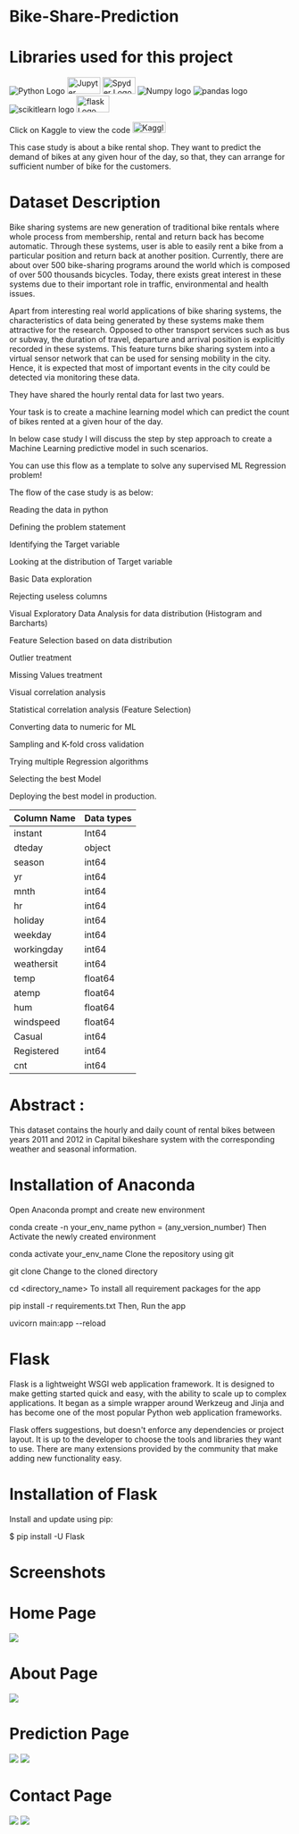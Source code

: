 # Bike-Share-Prediction

# Libraries used for this project
![Python Logo](https://raw.githubusercontent.com/Dhavaltharkar/Dhavaltharkar/main/images/python.svg) <img src="https://raw.githubusercontent.com/Dhavaltharkar/Dhavaltharkar/main/images/jupyter.svg" alt="Jupyter Notebook Logo" width="59" height="30"> <img src="https://raw.githubusercontent.com/Dhavaltharkar/Dhavaltharkar/main/images/spyder.svg" alt="Spyder Logo" width="59" height="30"> 
![Numpy logo](https://raw.githubusercontent.com/Dhavaltharkar/Dhavaltharkar/main/images/numpy.svg)
![pandas logo](https://raw.githubusercontent.com/Dhavaltharkar/Dhavaltharkar/main/images/pandas.svg)
![scikitlearn logo](https://raw.githubusercontent.com/Dhavaltharkar/Dhavaltharkar/main/images/scikit.svg) <img src="https://raw.githubusercontent.com/Dhavaltharkar/Dhavaltharkar/main/images/flask.svg" alt="flask Logo" width="59" height="30">

Click on Kaggle to view the code
<a href = "https://www.kaggle.com/code/dhavaltharkar/bike-sharing-prediction-project"> <img src="https://raw.githubusercontent.com/Dhavaltharkar/Dhavaltharkar/main/images/kaggle.png" alt="Kaggle Logo" width="59" height="20"> </a> 


This case study is about a bike rental shop. They want to predict the demand of bikes at any given hour of the day, so that, they can arrange for sufficient number of bike for the customers.

# Dataset Description
Bike sharing systems are new generation of traditional bike rentals where whole process from membership, rental and return back has become automatic. Through these systems, user is able to easily rent a bike from a particular position and return back at another position. Currently, there are about over 500 bike-sharing programs around the world which is composed of over 500 thousands bicycles. Today, there exists great interest in these systems due to their important role in traffic, environmental and health issues.

Apart from interesting real world applications of bike sharing systems, the characteristics of data being generated by these systems make them attractive for the research. Opposed to other transport services such as bus or subway, the duration of travel, departure and arrival position is explicitly recorded in these systems. This feature turns bike sharing system into a virtual sensor network that can be used for sensing mobility in the city. Hence, it is expected that most of important events in the city could be detected via monitoring these data.

They have shared the hourly rental data for last two years.

Your task is to create a machine learning model which can predict the count of bikes rented at a given hour of the day.

In below case study I will discuss the step by step approach to create a Machine Learning predictive model in such scenarios.

You can use this flow as a template to solve any supervised ML Regression problem!

The flow of the case study is as below:

Reading the data in python

Defining the problem statement

Identifying the Target variable

Looking at the distribution of Target variable

Basic Data exploration

Rejecting useless columns

Visual Exploratory Data Analysis for data distribution (Histogram and Barcharts)

Feature Selection based on data distribution

Outlier treatment

Missing Values treatment

Visual correlation analysis

Statistical correlation analysis (Feature Selection)

Converting data to numeric for ML

Sampling and K-fold cross validation

Trying multiple Regression algorithms

Selecting the best Model

Deploying the best model in production.


|Column Name    | Data types    |
| ------------- | ------------- |
|   instant     |  Int64        |
|   dteday      |  object       |
|   season      |	 int64        |
|   yr          |  int64        |
|   mnth        |  int64        |
|   hr          |  int64        |
|   holiday     | 	int64        |
|   weekday     |  int64        |
|   workingday  |  int64        |
|   weathersit  | 	int64        |
|   temp        | 	float64      |
|   atemp       |  float64      |   |
|   hum         | 	float64      |
|   windspeed   | 	float64      |
|   Casual	     |  int64        |
|   Registered	 |  int64        |              |
|   cnt	        |  int64        |

 
# Abstract :

This dataset contains the hourly and daily count of rental bikes between years 2011 and 2012 in Capital bikeshare system with the corresponding weather and seasonal information.

# Installation of Anaconda

Open Anaconda prompt and create new environment

conda create -n your_env_name python = (any_version_number)
Then Activate the newly created environment

conda activate your_env_name
Clone the repository using git

git clone 
Change to the cloned directory

cd <directory_name>
To install all requirement packages for the app

pip install -r requirements.txt
Then, Run the app

uvicorn main:app --reload

# Flask

Flask is a lightweight WSGI web application framework. It is designed to make getting started quick and easy, with the ability to scale up to complex applications. It began as a simple wrapper around Werkzeug and Jinja and has become one of the most popular Python web application frameworks.

Flask offers suggestions, but doesn't enforce any dependencies or project layout. It is up to the developer to choose the tools and libraries they want to use. There are many extensions provided by the community that make adding new functionality easy.

# Installation of Flask

Install and update using pip:

$ pip install -U Flask


# Screenshots

# Home Page
<img src ="https://raw.githubusercontent.com/Dhavaltharkar/Bike_Share_Demand/main/markdown/home.png">

# About Page
<img src ="https://raw.githubusercontent.com/Dhavaltharkar/Bike_Share_Demand/main/markdown/about.png">

# Prediction Page
<img src ="https://raw.githubusercontent.com/Dhavaltharkar/Bike_Share_Demand/main/markdown/prediction1.png">
<img src ="https://raw.githubusercontent.com/Dhavaltharkar/Bike_Share_Demand/main/markdown/prediction2.png">

# Contact Page
<img src ="https://raw.githubusercontent.com/Dhavaltharkar/Bike_Share_Demand/main/markdown/contact.png">
<img src ="https://raw.githubusercontent.com/Dhavaltharkar/Bike_Share_Demand/main/markdown/contact2.png">

